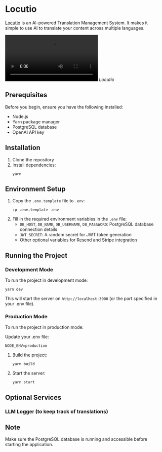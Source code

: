 # Locutio

[Locutio](https://locut.io) is an AI-powered Translation Management System. It makes it simple to use AI to translate your content across multiple languages.

![Demo](public/demo.mp4)
_Locutio_

## Prerequisites

Before you begin, ensure you have the following installed:

- Node.js
- Yarn package manager
- PostgreSQL database
- OpenAI API key

## Installation

1. Clone the repository
2. Install dependencies:
   ```
   yarn
   ```

## Environment Setup

1. Copy the `.env.template` file to `.env`:
   ```
   cp .env.template .env
   ```
2. Fill in the required environment variables in the `.env` file:
   - `DB_HOST`, `DB_NAME`, `DB_USERNAME`, `DB_PASSWORD`: PostgreSQL database connection details
   - `JWT_SECRET`: A random secret for JWT token generation
   - Other optional variables for Resend and Stripe integration

## Running the Project

### Development Mode

To run the project in development mode:

```
yarn dev
```

This will start the server on `http://localhost:3000` (or the port specified in your .env file).

### Production Mode

To run the project in production mode:

Update your .env file:

```
NODE_ENV=production
```

1. Build the project:
   ```
   yarn build
   ```
2. Start the server:
   ```
   yarn start
   ```

## Optional Services

### LLM Logger (to keep track of translations)



## Note

Make sure the PostgreSQL database is running and accessible before starting the application.
